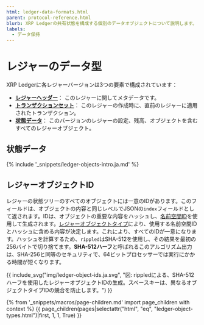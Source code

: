 ```yaml
---
html: ledger-data-formats.html
parent: protocol-reference.html
blurb: XRP Ledgerの共有状態を構成する個別のデータオブジェクトについて説明します。
labels:
  - データ保持
---
```

# レジャーのデータ型

XRP Ledgerに各レジャーバージョンは3つの要素で構成されています：

* **[レジャーヘッダー](ledger-header.html)**： このレジャーに関してメタデータです。
* **[トランザクションセット](transaction-formats.html)**： このレジャーの作成時に、直前のレジャーに適用されたトランザクション。
* **[状態データ](ledger-object-types.html)**： このバージョンのレジャーの設定、残高、オブジェクトを含むすべてのレジャーオブジェクト。


## 状態データ

{% include '_snippets/ledger-objects-intro.ja.md' %}

## レジャーオブジェクトID
<a id="sha512half"></a>

レジャーの状態ツリーのすべてのオブジェクトには一意のIDがあります。このフィールドは、オブジェクトの内容と同じレベルでJSONの`index`フィールドとして返されます。IDは、オブジェクトの重要な内容をハッシュし、[名前空間ID](https://github.com/ripple/rippled/blob/master/src/ripple/protocol/LedgerFormats.h#L99)を使用して生成されます。[レジャーオブジェクトタイプ](ledger-object-types.html)により、使用する名前空間IDとハッシュに含める内容が決定します。これにより、すべてのIDが一意になります。ハッシュを計算するため、`rippled`はSHA-512を使用し、その結果を最初の256バイトで切り捨てます。**SHA-512ハーフ**と呼ばれるこのアルゴリズム出力は、SHA-256と同等のセキュリティで、64ビットプロセッサーでは実行にかかる時間が短くなります。

{{ include_svg("img/ledger-object-ids.ja.svg", "図: rippledによる、SHA-512ハーフを使用したレジャーオブジェクトIDの生成。スペースキーは、異なるオブジェクトタイプIDの競合を防止します。") }}

{% from '_snippets/macros/page-children.md' import page_children with context %}
{{ page_children(pages|selectattr("html", "eq", "ledger-object-types.html")|first, 1, 1, True) }}
